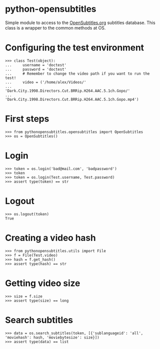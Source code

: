python-opensubtitles
===

Simple module to access to the [OpenSubtitles.org](http://opensubtitles.org)
subtitles database. This class is a wrapper to the common methods at OS.

# Configuring the test environment
    >>> class Test(object):
    ...     username = 'doctest'
    ...     password = 'doctest'
    ...     # Remember to change the video path if you want to run the test!
    ...     video = ('/home/alex/Videos/'
    ...              'Dark.City.1998.Directors.Cut.BRRip.H264.AAC.5.1ch.Gopo/'
    ...              'Dark.City.1998.Directors.Cut.BRRip.H264.AAC.5.1ch.Gopo.mp4')

# First steps

    >>> from pythonopensubtitles.opensubtitles import OpenSubtitles
    >>> os = OpenSubtitles()

# Login

    >>> token = os.login('bad@mail.com', 'badpassword')
    >>> token
    >>> token = os.login(Test.username, Test.password)
    >>> assert type(token) == str

# Logout

    >>> os.logout(token)
    True

# Creating a video hash

    >>> from pythonopensubtitles.utils import File
    >>> f = File(Test.video)
    >>> hash = f.get_hash()
    >>> assert type(hash) == str

# Getting video size

    >>> size = f.size
    >>> assert type(size) == long

# Search subtitles

    >>> data = os.search_subtitles(token, [{'sublanguageid': 'all', 'moviehash': hash, 'moviebytesize': size}])
    >>> assert type(data) == list

